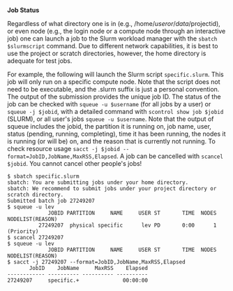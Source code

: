 **Job Status**

Regardless of what directory one is in (e.g., /home/$user or /data/$projectid), or even node (e.g., the login node or a compute node through an 
interactive job) one can launch a job to the Slurm workload manager with the `sbatch $slurmscript` command. Due to different network 
capabilities, it is best to use the project or scratch directories, however, the home directory is adequate for test jobs.

For example, the following will launch the Slurm script `specific.slurm`. This job will only run on a specific compute node. Note that the 
script does not need to be executable, and the .slurm suffix is just a personal convention. The output of the submission provides the unique 
job ID. The status of the job can be checked with `squeue -u $username` (for all jobs by a user) or `squeue -j $jobid`, with a detailed command 
with `scontrol show job $jobid` (SLURM), or all user's jobs `squeue -u $username`. Note that the output of squeue includes the jobid, the 
partition it is running on, job name, user, status (pending, running, completing), time it has been running, the nodes it is running (or will 
be) on, and the reason that is currently not running. To check resource usage `sacct -j $jobid --format=JobID,JobName,MaxRSS,Elapsed`.  A job 
can be cancelled with `scancel $jobid`. You cannot cancel other people's jobs!

```
$ sbatch specific.slurm 
sbatch: You are submitting jobs under your home directory.
sbatch: We recommend to submit jobs under your project directory or scratch directory.
Submitted batch job 27249207
$ squeue -u lev
             JOBID PARTITION     NAME     USER ST       TIME  NODES NODELIST(REASON) 
          27249207  physical specific      lev PD       0:00      1 (Priority) 
$ scancel 27249207
$ squeue -u lev
             JOBID PARTITION     NAME     USER ST       TIME  NODES NODELIST(REASON)
$ sacct -j 27249207 --format=JobID,JobName,MaxRSS,Elapsed
       JobID    JobName     MaxRSS    Elapsed 
------------ ---------- ---------- ---------- 
27249207     specific.+              00:00:00
```
